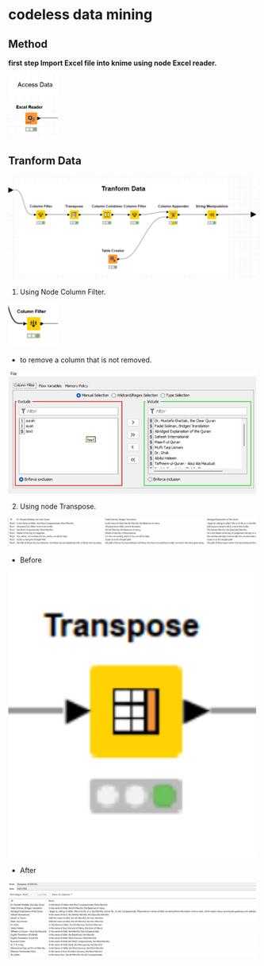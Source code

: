 # codeless data mining
## Method
**first step Import Excel file into knime using node Excel reader.**
<p float="left">
 <img src="1.png" alt="data" width="100"/> 
</p>

## Tranform Data
<p float="left">
 <img src="2.png" alt="data" width="500"/> 
</p>

1. Using Node Column Filter.
<p float="left">
 <img src="3.png" alt="data" width="100"/> 
</p>

* to remove a column that is not removed.
<p float="left">
 <img src="4.png" alt="data" width="500"/> 
</p>

2. Using node Transpose.
<p float="left">
 <img src="5.png" alt="data" width="500"/> 
</p>

* Before
<p float="left">
 <img src="6.png" alt="data" width="500"/> 
</p>

* After
<p float="left">
 <img src="7.png" alt="data" width="500"/> 
</p>
